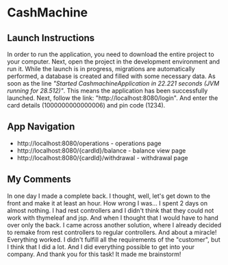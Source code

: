 # CashMachine
## Launch Instructions
In order to run the application, you need to download the entire project to your computer. Next, open the project in the development environment and run it. While the launch is in progress, migrations are automatically performed, a database is created and filled with some necessary data.
As soon as the line *"Started CashmachineApplication in 22.221 seconds (JVM running for 28.512)"*. This means the application has been successfully launched. Next, follow the link: "http://localhost:8080/login". And enter the card details (1000000000000006) and pin code (1234).
## App Navigation
- http://localhost:8080/operations - operations page
- http://localhost:8080/{cardId}/balance - balance view page
- http://localhost:8080/{cardId}/withdrawal - withdrawal page
## My Comments
In one day I made a complete back. I thought, well, let's get down to the front and make it at least an hour. How wrong I was... I spent 2 days on almost nothing. I had rest controllers and I didn't think that they could not work with thymeleaf and jsp. And when I thought that I would have to hand over only the back. I came across another solution, where I already decided to remake from rest controllers to regular controllers. And about a miracle! Everything worked. I didn't fulfill all the requirements of the "customer", but I think that I did a lot. And I did everything possible to get into your company. And thank you for this task! It made me brainstorm!
